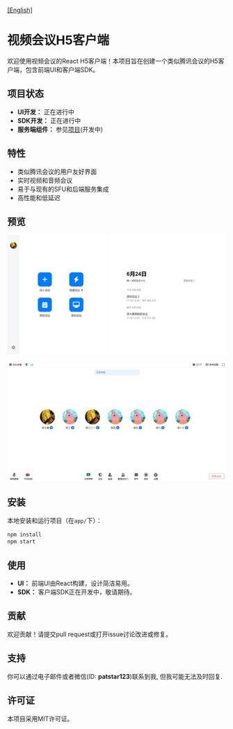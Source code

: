 [[English]](README.md)

# 视频会议H5客户端

欢迎使用视频会议的React H5客户端！本项目旨在创建一个类似腾讯会议的H5客户端，包含前端UI和客户端SDK。

## 项目状态

- **UI开发：** 正在进行中
- **SDK开发：** 正在进行中
- **服务端组件：** 参见[项目](https://github.com/patstart/meeting-services)(开发中)

## 特性

- 类似腾讯会议的用户友好界面
- 实时视频和音频会议
- 易于与现有的SFU和后端服务集成
- 高性能和低延迟

## 预览

![主页](./preview/home_page.png)

![会议页面](./preview/meeting_page.png)

## 安装

本地安装和运行项目（在`app/`下）：

```bash
npm install
npm start
```

## 使用

- **UI：** 前端UI由React构建，设计简洁易用。
- **SDK：** 客户端SDK正在开发中，敬请期待。

## 贡献

欢迎贡献！请提交pull request或打开issue讨论改进或修复。

## 支持

你可以通过电子邮件或者微信(ID: **patstar123**)联系到我, 但我可能无法及时回复.

## 许可证

本项目采用MIT许可证。
